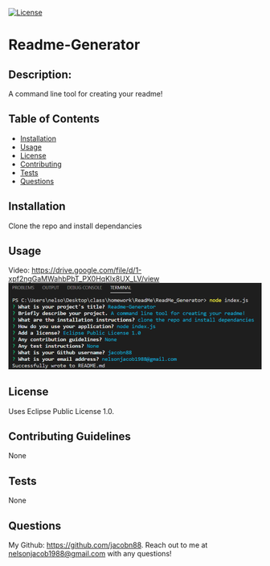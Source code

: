 
  [![License](https://img.shields.io/badge/License-EPL%201.0-red.svg)](https://opensource.org/licenses/EPL-1.0)
  # Readme-Generator
  
  ## Description:
  A command line tool for creating your readme!
  
  ## Table of Contents
  
  - [Installation](#installation)
  - [Usage](#usage)
  - [License](#license)
  - [Contributing](#contributing)
  - [Tests](#tests)
  - [Questions](#questions) 

  ## Installation
  Clone the repo and install dependancies
  ## Usage
  Video:
  https://drive.google.com/file/d/1-xpf2ngGaMWahbPbT_PX0HqKlx8UX_LV/view
  ![](images/readmegen.PNG)
  ## License
  Uses Eclipse Public License 1.0.
  ## Contributing Guidelines
  None
  ## Tests
  None
  ## Questions
  My Github: https://github.com/jacobn88.
  Reach out to me at nelsonjacob1988@gmail.com with any questions!
 
